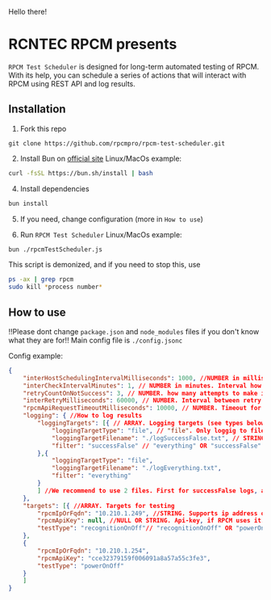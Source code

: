 Hello there!

# RCNTEC RPCM presents
`RPCM Test Scheduler` is designed for long-term automated testing of RPCM.
With its help, you can schedule a series of actions that will interact with RPCM using REST API 
and log results.

## Installation
1. Fork this repo

```
git clone https://github.com/rpcmpro/rpcm-test-scheduler.git
```

2. Install Bun on [official site](https://bun.sh/)
Linux/MacOs example:
```bash
curl -fsSL https://bun.sh/install | bash
```
4. Install dependencies
```bash
bun install
```
5. If you need, change configuration (more in `How to use`)
   
6. Run `RPCM Test Scheduler`
Linux/MacOs example:
```bash
bun ./rpcmTestScheduler.js
```
This script is demonized, and if you need to stop this, use
```bash
ps -ax | grep rpcm
sudo kill *process number*
```

## How to use
!!Please dont change `package.json` and `node_modules` files if you don't know what they are for!!
Main config file is `./config.jsonc`

Config example:
```JSON
{
    "interHostSchedulingIntervalMilliseconds": 1000, //NUMBER in milliseconds. Interval between requests for one host
    "interCheckIntervalMinutes": 1, // NUMBER in minutes. Interval how often to check group of hosts
    "retryCountOnNotSuccess": 3, // NUMBER. how many attempts to make if the check fails
    "interRetryMilliseconds": 60000, // NUMBER. Interval between retry if the check fails
    "rpcmApiRequestTimeoutMilliseconds": 10000, // NUMBER. Timeout for REST API requests
    "logging": { //How to log results
        "loggingTargets": [{ // ARRAY. Logging targets (see types below)
            "loggingTargetType": "file", // "file". Only loggig to files supported so far
            "loggingTargetFilename": "./logSuccessFalse.txt", // STRING (path). Log file location name and path
            "filter": "successFalse" // "everything" OR "successFalse" - for only unsuccessful (bad) logs. "everything" - for all logs
        },{
            "loggingTargetType": "file",
            "loggingTargetFilename": "./logEverything.txt",
            "filter": "everything"
        }
        ] //We recommend to use 2 files. First for successFalse logs, and second for all logs
    },
    "targets": [{ //ARRAY. Targets for testing
        "rpcmIpOrFqdn": "10.210.1.249", //STRING. Supports ip address or FQDN (interdevochka-rpcm.local)
        "rpcmApiKey": null, //NULL OR STRING. Api-key, if RPCM uses it. Check the module settings (Configuration -> API Service Settings -> "API Authentication" switch)
        "testType": "recognitionOnOff"// "recognitionOnOff" OR "powerOnOff"
    },
    {
        "rpcmIpOrFqdn": "10.210.1.254",
        "rpcmApiKey": "cce32379159f006091a8a57a55c3fe3",
        "testType": "powerOnOff"
    }
    ]
}
```

